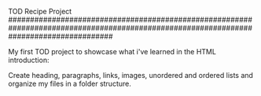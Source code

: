 TOD Recipe Project
########################################################################################################################################

My first TOD project to showcase what i've learned in the HTML introduction: 

Create heading, paragraphs, links, images, unordered and ordered lists and organize my files in a folder structure.
